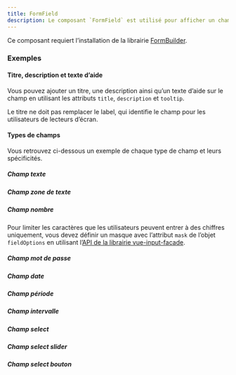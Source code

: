 ```yaml
---
title: FormField
description: Le composant `FormField` est utilisé pour afficher un champ de formulaire.
---
```


<doc-tabs>

<doc-tab-item label="Utilisation">

<doc-alert type="info">

Ce composant requiert l’installation de la librairie [FormBuilder](/demarrer/installation#composants/form-builder).

</doc-alert>

<doc-example file="form-field/usage"></doc-example>

### Exemples

#### Titre, description et texte d’aide

Vous pouvez ajouter un titre, une description ainsi qu’un texte d’aide sur le champ en utilisant les attributs `title`, `description` et `tooltip`.

<doc-alert type="warning">

Le titre ne doit pas remplacer le label, qui identifie le champ pour les utilisateurs de lecteurs d’écran.

</doc-alert>

<doc-example file="form-field/question"></doc-example>

#### Types de champs

Vous retrouvez ci-dessous un exemple de chaque type de champ et leurs spécificités.

##### Champ texte

<doc-example file="form-field/text"></doc-example>

##### Champ zone de texte

<doc-example file="form-field/textarea"></doc-example>

##### Champ nombre

<doc-alert type="info">

Pour limiter les caractères que les utilisateurs peuvent entrer à des chiffres uniquement, vous devez définir un masque avec l’attribut `mask` de l’objet `fieldOptions` en utilisant l’[API de la librairie vue-input-facade](https://ronaldjerez.github.io/vue-input-facade/).

</doc-alert>

<doc-example file="form-field/number"></doc-example>

##### Champ mot de passe

<doc-example file="form-field/password"></doc-example>

##### Champ date

<doc-example file="form-field/date"></doc-example>

##### Champ période

<doc-example file="form-field/period"></doc-example>

##### Champ intervalle

<doc-example file="form-field/range"></doc-example>

##### Champ select

<doc-example file="form-field/select"></doc-example>

##### Champ select slider

<doc-example file="form-field/select-slider"></doc-example>

<doc-example file="form-field/select-slider-thumb"></doc-example>

##### Champ select bouton

<doc-example file="form-field/select-button"></doc-example>

</doc-tab-item>

<doc-tab-item label="API">
<doc-api name="form-field"></doc-api>
</doc-tab-item>

</doc-tabs>

